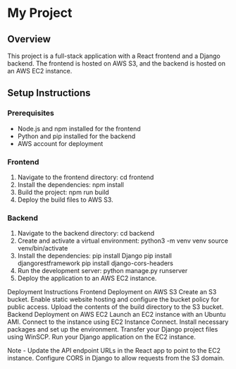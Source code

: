 # My Project

## Overview
This project is a full-stack application with a React frontend and a Django backend. The frontend is hosted on AWS S3, and the backend is hosted on an AWS EC2 instance.


## Setup Instructions

### Prerequisites
- Node.js and npm installed for the frontend
- Python and pip installed for the backend
- AWS account for deployment

### Frontend
1. Navigate to the frontend directory:
   cd frontend
2. Install the dependencies:
   npm install
3. Build the project:
   npm run build
4. Deploy the build files to AWS S3.

### Backend
1. Navigate to the backend directory:
  cd backend
2. Create and activate a virtual environment:
  python3 -m venv venv
  source venv/bin/activate
3. Install the dependencies:
  pip install Django
  pip install djangorestframework
  pip install django-cors-headers
4. Run the development server:
  python manage.py runserver
5. Deploy the application to an AWS EC2 instance.

Deployment Instructions
  Frontend Deployment on AWS S3
  Create an S3 bucket.
  Enable static website hosting and configure the bucket policy for public access.
  Upload the contents of the build directory to the S3 bucket.
Backend Deployment on AWS EC2
  Launch an EC2 instance with an Ubuntu AMI.
  Connect to the instance using EC2 Instance Connect.
  Install necessary packages and set up the environment.
  Transfer your Django project files using WinSCP.
  Run your Django application on the EC2 instance.

Note - Update the API endpoint URLs in the React app to point to the EC2 instance. Configure CORS in Django to allow requests from the S3 domain.
